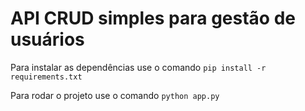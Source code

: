 # API CRUD simples para gestão de usuários 

Para instalar as dependências use o comando 
`pip install -r requirements.txt`

Para rodar o projeto use o comando 
`python app.py`